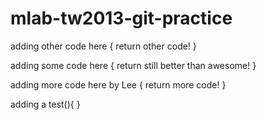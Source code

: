 mlab-tw2013-git-practice
========================

adding other code here
{
	return other code!
}

adding some code here
{
	return still better than awesome!
}

adding more code here by Lee
{
	return more code!
}

adding a test(){
}

